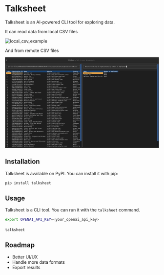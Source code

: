 # Talksheet

Talksheet is an AI-powered CLI tool for exploring data.

It can read data from local CSV files

![local_csv_example](assets/pic_loca_csv.png)

And from remote CSV files

![remote_csv_example](assets/pic_remote_csv.png)


## Installation

Talksheet is available on PyPI. You can install it with pip:

```bash
pip install talksheet
```

## Usage

Talksheet is a CLI tool. You can run it with the `talksheet` command.

```bash
export OPENAI_API_KEY=<your_openai_api_key>

talksheet
```

## Roadmap

- Better UI/UX
- Handle more data formats
- Export results